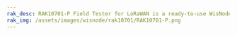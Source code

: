 ```yaml
---
rak_desc: RAK10701-P Field Tester for LoRaWAN is a ready-to-use WisNode for evaluating deployed LoRaWAN network. It has a GNSS, a touchscreen LCD for the user interface, and is powered by a rechargeable battery.
rak_img: /assets/images/wisnode/rak10701/RAK10701-P.png
---
```


<rk-redirect to="/Product-Categories/WisNode/RAK10701-P/Overview/" />
